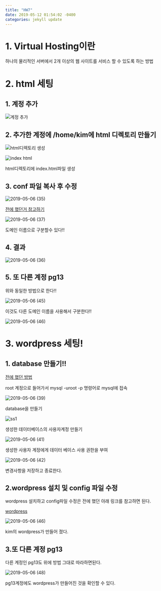 ```yaml
---
title: "HW7"
date: 2019-05-12 01:54:02 -0400
categories: jekyll update
---
```

# 1. Virtual Hosting이란

  하나의 물리적인 서버에서 2개 이상의 웹 사이트를 서비스 할 수 있도록 하는 방법
  
# 2. html 세팅  
## 1. 계정 추가

![계정 추가](https://user-images.githubusercontent.com/49421197/57215197-20edc680-7027-11e9-9be6-9d3f21259136.png)

## 2. 추가한 계정에 /home/kim에 html 디렉토리 만들기

![html디렉토리 생성](https://user-images.githubusercontent.com/49421197/57215277-54c8ec00-7027-11e9-8b58-8c9c365716ac.png)

![index html](https://user-images.githubusercontent.com/49421197/57215316-7033f700-7027-11e9-9005-97d51fdaa2fa.png)

html디렉토리에 index.html파일 생성

## 3. conf 파일 복사 후 수정
![2019-05-06 (35)](https://user-images.githubusercontent.com/49421197/57215406-be48fa80-7027-11e9-8c8a-a3da22ffb276.png)

[전에 했던거 참고하기](https://github.com/PyeongGangKim/21500185pyeonggangkim.github.io/blob/master/_posts/22019-05-02-%EB%8F%84%EB%A9%94%EC%9D%B8%20%EC%9D%B4%EB%A6%84%20%EC%84%B8%ED%8C%85%20%EB%B0%8F%20%ED%98%B8%EC%8A%A4%ED%8A%B8%20%EB%B3%80%EA%B2%BD-post.md)

![2019-05-06 (37)](https://user-images.githubusercontent.com/49421197/57215737-c35a7980-7028-11e9-8410-f1695c74ed52.png)

도메인 이름으로 구분할수 있다!!

## 4. 결과

![2019-05-06 (36)](https://user-images.githubusercontent.com/49421197/57215601-5b0b9800-7028-11e9-9124-9ba9b8f2f3c5.png)

## 5. 또 다른 계정 pg13

위와 동일한 방법으로 한다!!

![2019-05-06 (45)](https://user-images.githubusercontent.com/49421197/57215812-f7ce3580-7028-11e9-94be-91a50f8a34ac.png)

이것도 다른 도메인 이름을 사용해서 구분한다!!

![2019-05-06 (46)](https://user-images.githubusercontent.com/49421197/57215853-1a604e80-7029-11e9-8225-49bcabe9f83b.png)

# 3. wordpress 세팅!

## 1. database 만들기!!
[전에 했던 방법](https://github.com/PyeongGangKim/21500185pyeonggangkim.github.io/blob/master/_posts/2019-05-12-wordpress-post.md)

root 계정으로 들어가서
mysql -uroot -p 
명령어로 mysql에 접속

![2019-05-06 (39)](https://user-images.githubusercontent.com/49421197/57215912-4ed40a80-7029-11e9-83bc-3b52239903b4.png)

database을 만들기

![ss1](https://user-images.githubusercontent.com/49421197/57216076-c1dd8100-7029-11e9-93ac-0b3aaf1d3544.jpg)

생성한 데이터베이스의 사용자계정 만들기

![2019-05-06 (41)](https://user-images.githubusercontent.com/49421197/57216131-f3eee300-7029-11e9-8ebb-5006ce6cb925.png)

생성한 사용자 계정에게 데이터 베이스 사용 권한을 부여

![2019-05-06 (42)](https://user-images.githubusercontent.com/49421197/57222768-bea0c000-703e-11e9-87b2-f0c09630bcdc.png)

변경사항을 저장하고 종료한다.

## 2.wordpress 설치 및 config 파일 수정

wordpress 설치하고 config파일 수정은 전에 했던 아래 링크를 참고하면 된다.

[wordpress](https://github.com/PyeongGangKim/21500185PyeongGangKim/blob/master/HW6/wordpress.md)

![2019-05-06 (46)](https://user-images.githubusercontent.com/49421197/57222888-3b339e80-703f-11e9-9152-f234848c3720.png)

kim의 wordpress가 만들어 졌다.

## 3.또 다른 계정 pg13

다른 계정인 pg13도 위에 방법 그대로 따라하면된다.

![2019-05-06 (48)](https://user-images.githubusercontent.com/49421197/57222986-89e13880-703f-11e9-99f8-b565c09ef8c4.png)

pg13계정에도 wordpress가 만들어진 것을 확인할 수 있다.


